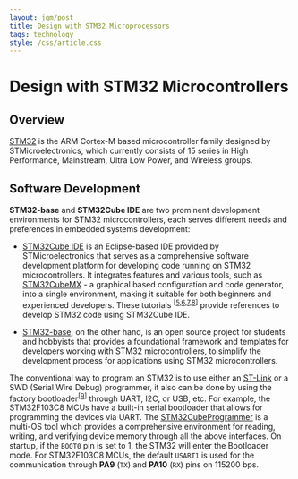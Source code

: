```yaml
---
layout: jqm/post
title: Design with STM32 Microprocessors
tags: technology
style: /css/article.css
---
```

# Design with STM32 Microcontrollers

## Overview

[STM32][1] is the ARM Cortex-M based microcontroller family designed by STMicroelectronics, which currently consists of 15 series in High Performance, Mainstream, Ultra Low Power, and Wireless groups.

## Software Development

**STM32-base** and **STM32Cube IDE** are two prominent development environments for STM32 microcontrollers, each serves different needs and preferences in embedded systems development:

- [STM32Cube IDE][2] is an Eclipse-based IDE provided by STMicroelectronics that serves as a comprehensive software development platform for developing code running on STM32 microcontrollers. It integrates features and various tools, such as [STM32CubeMX][4] - a graphical based configuration and code generator, into a single environment, making it suitable for both beginners and experienced developers.
These tutorials
<sup>[[5],[6],[7],[8]]</sup>
provide references to develop STM32 code using STM32Cube IDE.

- [STM32-base][3], on the other hand, is an open source project for students and hobbyists that provides a foundational framework and templates for developers working with STM32 microcontrollers, to simplify the development process for applications using STM32 microcontrollers.

The conventional way to program an STM32 is to use either an [ST-Link][10] or a SWD (Serial Wire Debug) programmer, it also can be done by using the factory bootloader<sup>[[9]]</sup> through UART, I2C, or USB, etc. For example, the STM32F103C8 MCUs have a built-in serial bootloader that allows for programming the devices via UART. The [STM32CubeProgrammer][11] is a multi-OS tool which provides a comprehensive environment for reading, writing, and verifying device memory through all the above interfaces.
On startup, if the `BOOT0` pin is set to 1, the STM32 will enter the Bootloader mode. For STM32F103C8 MCUs, the default `USART1` is used for the communication through **PA9** (`TX`) and **PA10** (`RX`) pins on 115200 bps.

[1]: https://www.st.com/en/microcontrollers-microprocessors/stm32-32-bit-arm-cortex-mcus.html
[2]: https://www.st.com/en/development-tools/stm32cubeide.html
[3]: https://stm32-base.org/
[4]: https://www.st.com/en/development-tools/stm32cubemx.html
[5]: https://www.digikey.com/en/maker/projects/discovering-the-stm32-cube-ide-a-simple-led-blink-and-gpio-project/58573ed093f4415084de88e03f03ef6d "maker.io - Discovering the STM32 CUBE IDE: A Simple LED Blink and GPIO Project"
[6]: https://www.instructables.com/Blinking-an-External-LED-Using-STM32CubeIDE-on-STM-2/ "Instructables - Blinking an External LED Using STM32CubeIDE on STM32 Black Pill"
[7]: https://deepbluembedded.com/stm32-led-blink-code-example/ "STM32 LED Blink Code Example"
[8]: https://blog.embeddedexpert.io/?p=2299 "EmbeddedExpertIO - Getting Started with STM32G0 and STM32CubeIDE: Blinking LED"
[9]: https://embeddedprojects101.com/how-to-program-an-stm32-via-uart "Embedded Projects 101 - How to Program an STM32 via UART"
[10]: https://www.st.com/en/development-tools/st-link-v2.html "ST-LINK/V2 in-circuit debugger/programmer for STM8 and STM32"
[11]: https://www.st.com/en/development-tools/stm32cubeprog.html "STM32CubeProgrammer software for all STM32"
